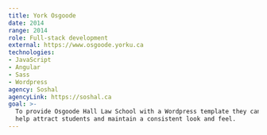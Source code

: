 ```yaml
---
title: York Osgoode 
date: 2014
range: 2014
role: Full-stack development
external: https://www.osgoode.yorku.ca
technologies: 
- JavaScript
- Angular
- Sass
- Wordpress
agency: Soshal
agencyLink: https://soshal.ca
goal: >-
  To provide Osgoode Hall Law School with a Wordpress template they can use to
  help attract students and maintain a consistent look and feel.
---
```

